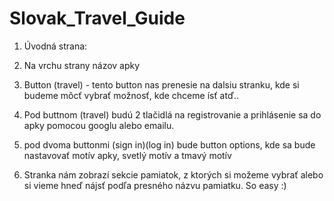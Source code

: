 # Slovak_Travel_Guide
1. Úvodná strana:
2. Na vrchu strany názov apky
3. Button (travel) - tento button nas prenesie na dalsiu stranku, kde si budeme môcť vybrať možnosť, kde chceme ísť atď..
4. Pod buttnom (travel) budú 2 tlačidlá na registrovanie a prihlásenie sa do apky pomocou googlu alebo emailu.
5. pod dvoma buttonmi (sign in)(log in) bude button options, kde sa bude nastavovať motív apky, svetlý motív a tmavý motív

2. Stranka nám zobrazí sekcie pamiatok, z ktorých si možeme vybrať alebo si vieme hneď nájsť podľa presného názvu pamiatku. So easy :)
